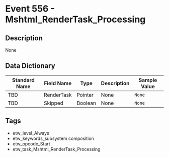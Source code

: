 # Event 556 - Mshtml_RenderTask_Processing

## Description
None

## Data Dictionary
|Standard Name|Field Name|Type|Description|Sample Value|
|---|---|---|---|---|
|TBD|RenderTask|Pointer|None|`None`|
|TBD|Skipped|Boolean|None|`None`|

## Tags
* etw_level_Always
* etw_keywords_subsystem composition
* etw_opcode_Start
* etw_task_Mshtml_RenderTask_Processing